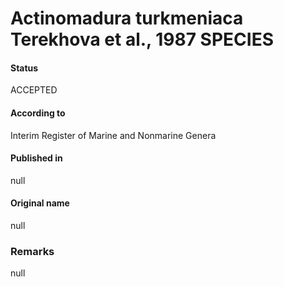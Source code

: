 # Actinomadura turkmeniaca Terekhova et al., 1987 SPECIES

#### Status
ACCEPTED

#### According to
Interim Register of Marine and Nonmarine Genera

#### Published in
null

#### Original name
null

### Remarks
null
